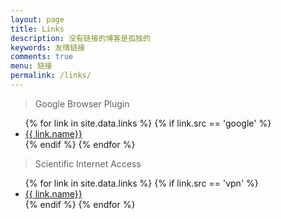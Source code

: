 ```yaml
---
layout: page
title: Links
description: 没有链接的博客是孤独的
keywords: 友情链接
comments: true
menu: 链接
permalink: /links/
---
```


> Google Browser Plugin

<ul>
{% for link in site.data.links %}
  {% if link.src == 'google' %}
  <li><a href="{{ link.url }}" target="_blank">{{ link.name}}</a></li>
  {% endif %}
{% endfor %}
</ul>

> Scientific Internet Access

<ul>
{% for link in site.data.links %}
  {% if link.src == 'vpn' %}
  <li><a href="{{ link.url }}" target="_blank">{{ link.name}}</a></li>
  {% endif %}
{% endfor %}
</ul>